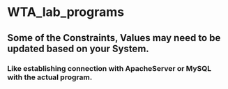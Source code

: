# WTA_lab_programs

## Some of the Constraints, Values may need to be updated based on your System.

### Like establishing connection with ApacheServer or MySQL with the actual program.
